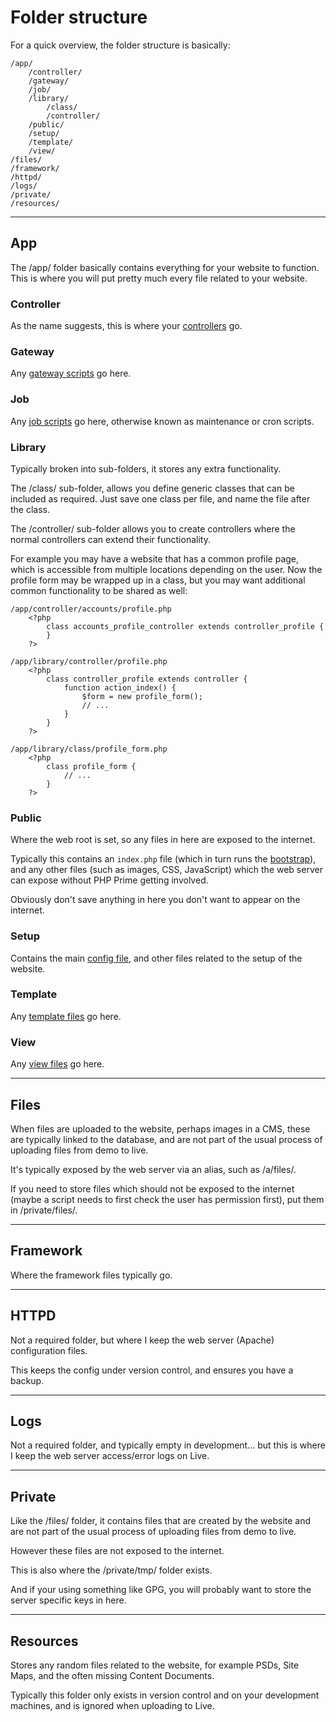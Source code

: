 # Folder structure

For a quick overview, the folder structure is basically:

	/app/
		/controller/
		/gateway/
		/job/
		/library/
			/class/
			/controller/
		/public/
		/setup/
		/template/
		/view/
	/files/
	/framework/
	/httpd/
	/logs/
	/private/
	/resources/

---

## App

The /app/ folder basically contains everything for your website to function. This is where you will put pretty much every file related to your website.

### Controller

As the name suggests, this is where your [controllers](../../doc/setup/controllers.md) go.

### Gateway

Any [gateway scripts](../../doc/setup/gateways.md) go here.

### Job

Any [job scripts](../../doc/setup/jobs.md) go here, otherwise known as maintenance or cron scripts.

### Library

Typically broken into sub-folders, it stores any extra functionality.

The /class/ sub-folder, allows you define generic classes that can be included as required. Just save one class per file, and name the file after the class.

The /controller/ sub-folder allows you to create controllers where the normal controllers can extend their functionality.

For example you may have a website that has a common profile page, which is accessible from multiple locations depending on the user. Now the profile form may be wrapped up in a class, but you may want additional common functionality to be shared as well:

	/app/controller/accounts/profile.php
		<?php
			class accounts_profile_controller extends controller_profile {
			}
		?>

	/app/library/controller/profile.php
		<?php
			class controller_profile extends controller {
				function action_index() {
					$form = new profile_form();
					// ...
				}
			}
		?>

	/app/library/class/profile_form.php
		<?php
			class profile_form {
				// ...
			}
		?>

### Public

Where the web root is set, so any files in here are exposed to the internet.

Typically this contains an `index.php` file (which in turn runs the [bootstrap](../../doc/setup/bootstrap.md)), and any other files (such as images, CSS, JavaScript) which the web server can expose without PHP Prime getting involved.

Obviously don't save anything in here you don't want to appear on the internet.

### Setup

Contains the main [config file](../../doc/setup/config.md), and other files related to the setup of the website.

### Template

Any [template files](../../doc/setup/templates.md) go here.

### View

Any [view files](../../doc/setup/views.md) go here.

---

## Files

When files are uploaded to the website, perhaps images in a CMS, these are typically linked to the database, and are not part of the usual process of uploading files from demo to live.

It's typically exposed by the web server via an alias, such as /a/files/.

If you need to store files which should not be exposed to the internet (maybe a script needs to first check the user has permission first), put them in /private/files/.

---

## Framework

Where the framework files typically go.

---

## HTTPD

Not a required folder, but where I keep the web server (Apache) configuration files.

This keeps the config under version control, and ensures you have a backup.

---

## Logs

Not a required folder, and typically empty in development... but this is where I keep the web server access/error logs on Live.

---

## Private

Like the /files/ folder, it contains files that are created by the website and are not part of the usual process of uploading files from demo to live.

However these files are not exposed to the internet.

This is also where the /private/tmp/ folder exists.

And if your using something like GPG, you will probably want to store the server specific keys in here.

---

## Resources

Stores any random files related to the website, for example PSDs, Site Maps, and the often missing Content Documents.

Typically this folder only exists in version control and on your development machines, and is ignored when uploading to Live.
